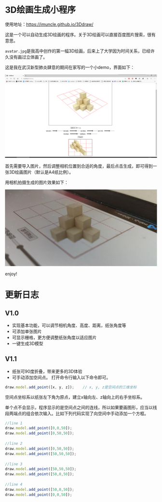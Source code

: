 # 3D绘画生成小程序

使用地址：https://imuncle.github.io/3Ddraw/

这是一个可以自动生成3D绘画的程序。关于3D绘画可以直接百度图片搜索，很有意思。

`avatar.jpg`是我高中创作的第一幅3D绘画，后来上了大学因为时间关系，已经许久没有画过立体画了。

这是我在武汉新型肺炎肆意的期间在家写的一个小demo，界面如下：

![程序界面](program.png)

首先需要导入图片，然后调整相机位置到合适的角度，最后点击生成，即可得到一张3D绘画图片（默认是A4纸比例）。

用相机拍摄生成的图片效果如下：

![3D绘画效果](result.jpg)

enjoy!

# 更新日志

## V1.0
* 实现基本功能，可以调节相机角度、高度、距离，纸张角度等
* 可添加单张图片
* 可显示栅格，更方便调整纸张角度以适应图片
* 一键生成3D模型

## V1.1
* 纸张可90度折叠，带来更多的3D体验
* 可手动添加空间点。
打开命令行输入以下命令即可。
```javascript
draw.model.add_point([x, y, z]);    // x, y, z是空间点的三维坐标
```
空间点坐标系以纸张左下角为原点，建立x轴向左、z轴向上的右手坐标系。

单个点不会显示，程序显示的是空间点之间的连线，所以如果要画图形，应当以线段两端点的组合依次输入。比如下列代码实现了向空间中手动添加一个方框。

```javascript
//line 1
draw.model.add_point([0,0,50]);
draw.model.add_point([0,50,50]);

//line 2
draw.model.add_point([0,50,50]);
draw.model.add_point([50,50,50]);

//line 3
draw.model.add_point([50,50,50]);
draw.model.add_point([50,0,50]);

//line 4
draw.model.add_point([50,0,50]);
draw.model.add_point([0,0,50]);
```